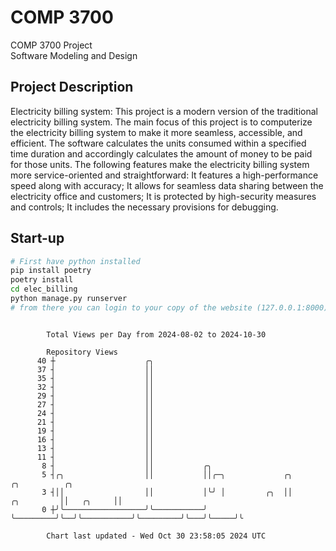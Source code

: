 # COMP 3700
COMP 3700 Project  
Software Modeling and Design
## Project Description
Electricity billing system: This project is a modern version of the traditional electricity billing system. The main focus of this project is to computerize the electricity billing system to make it more seamless, accessible, and efficient. The software calculates the units consumed within a specified time duration and accordingly calculates the amount of money to be paid for those units. The following features make the electricity billing system more service-oriented and straightforward: It features a high-performance speed along with accuracy; It allows for seamless data sharing between the electricity office and customers; It is protected by high-security measures and controls; It includes the necessary provisions for debugging.

## Start-up
```bash
# First have python installed
pip install poetry
poetry install
cd elec_billing
python manage.py runserver
# from there you can login to your copy of the website (127.0.0.1:8000), default creds are admin/admin
```

```

        Total Views per Day from 2024-08-02 to 2024-10-30

        Repository Views
      40 ┼                    ╭╮
      37 ┤                    ││
      35 ┤                    ││
      32 ┤                    ││
      29 ┤                    ││
      27 ┤                    ││
      24 ┤                    ││
      21 ┤                    ││
      19 ┤                    ││
      16 ┤                    ││
      13 ┤                    ││
      11 ┤                    ││
       8 ┤                    ││           ╭╮
       5 ┤╭╮                  ││           ││╭─╮             ╭╮                      ╭╮          ╭╮
       3 ┤││                  ││           │╰╯ │         ╭╮  ││           ╭╮         ││   ╭╮     ││
       0 ┼╯╰──────────────────╯╰───────────╯   ╰─────────╯╰──╯╰───────────╯╰─────────╯╰───╯╰─────╯╰

        Chart last updated - Wed Oct 30 23:58:05 2024 UTC
        
```
